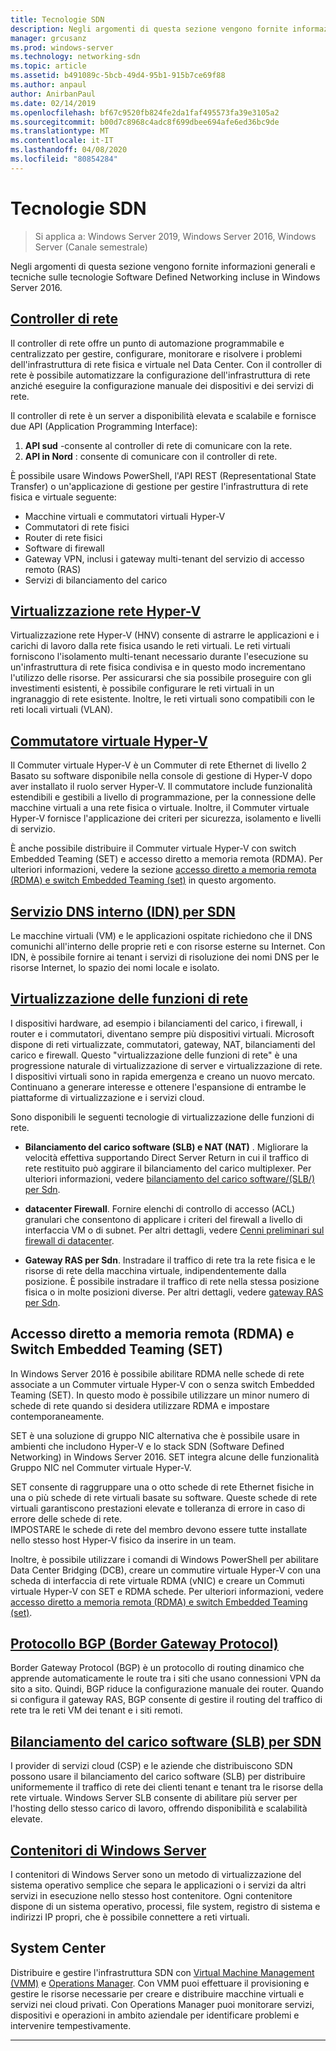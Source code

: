 ```yaml
---
title: Tecnologie SDN
description: Negli argomenti di questa sezione vengono fornite informazioni generali e tecniche sulle tecnologie Software Defined Networking incluse in Windows Server 2016.
manager: grcusanz
ms.prod: windows-server
ms.technology: networking-sdn
ms.topic: article
ms.assetid: b491089c-5bcb-49d4-95b1-915b7ce69f88
ms.author: anpaul
author: AnirbanPaul
ms.date: 02/14/2019
ms.openlocfilehash: bf67c9520fb824fe2da1faf495573fa39e3105a2
ms.sourcegitcommit: b00d7c8968c4adc8f699dbee694afe6ed36bc9de
ms.translationtype: MT
ms.contentlocale: it-IT
ms.lasthandoff: 04/08/2020
ms.locfileid: "80854284"
---
```

# <a name="sdn-technologies"></a>Tecnologie SDN

>Si applica a: Windows Server 2019, Windows Server 2016, Windows Server (Canale semestrale)

Negli argomenti di questa sezione vengono fornite informazioni generali e tecniche sulle tecnologie Software Defined Networking incluse in Windows Server 2016.  

## <a name="network-controller"></a>[Controller di rete](network-controller/Network-Controller.md)

Il controller di rete offre un punto di automazione programmabile e centralizzato per gestire, configurare, monitorare e risolvere i problemi dell'infrastruttura di rete fisica e virtuale nel Data Center. Con il controller di rete è possibile automatizzare la configurazione dell'infrastruttura di rete anziché eseguire la configurazione manuale dei dispositivi e dei servizi di rete. 

Il controller di rete è un server a disponibilità elevata e scalabile e fornisce due API (Application Programming Interface):

1. **API sud** -consente al controller di rete di comunicare con la rete.
2. **API in Nord** : consente di comunicare con il controller di rete.

È possibile usare Windows PowerShell, l'API REST (Representational State Transfer) o un'applicazione di gestione per gestire l'infrastruttura di rete fisica e virtuale seguente:

- Macchine virtuali e commutatori virtuali Hyper-V 
- Commutatori di rete fisici 
- Router di rete fisici 
- Software di firewall 
- Gateway VPN, inclusi i gateway multi-tenant del servizio di accesso remoto (RAS) 
- Servizi di bilanciamento del carico 
  
## <a name="hyper-v-network-virtualization"></a>[Virtualizzazione rete Hyper-V](hyper-v-network-virtualization/Hyper-V-Network-Virtualization.md)

Virtualizzazione rete Hyper-V (HNV) consente di astrarre le applicazioni e i carichi di lavoro dalla rete fisica usando le reti virtuali. Le reti virtuali forniscono l'isolamento multi-tenant necessario durante l'esecuzione su un'infrastruttura di rete fisica condivisa e in questo modo incrementano l'utilizzo delle risorse. Per assicurarsi che sia possibile proseguire con gli investimenti esistenti, è possibile configurare le reti virtuali in un ingranaggio di rete esistente. Inoltre, le reti virtuali sono compatibili con le reti locali virtuali (VLAN).
  
## <a name="hyper-v-virtual-switch"></a>[Commutatore virtuale Hyper-V](../../../virtualization/hyper-v-virtual-switch/Hyper-V-Virtual-Switch.md) 

Il Commuter virtuale Hyper-V è un Commuter di rete Ethernet di livello 2 Basato su software disponibile nella console di gestione di Hyper-V dopo aver installato il ruolo server Hyper-V. Il commutatore include funzionalità estendibili e gestibili a livello di programmazione, per la connessione delle macchine virtuali a una rete fisica o virtuale. Inoltre, il Commuter virtuale Hyper-V fornisce l'applicazione dei criteri per sicurezza, isolamento e livelli di servizio.
  
È anche possibile distribuire il Commuter virtuale Hyper-V con switch Embedded Teaming (SET) e accesso diretto a memoria remota (RDMA). Per ulteriori informazioni, vedere la sezione [accesso diretto a memoria remota (RDMA) e switch Embedded Teaming (set)](#remote-direct-memory-access-rdma-and-switch-embedded-teaming-set) in questo argomento.

## <a name="internal-dns-service-idns-for-sdn"></a>[Servizio DNS interno (IDN) per SDN](Idns-for-Sdn.md)

Le macchine virtuali (VM) e le applicazioni ospitate richiedono che il DNS comunichi all'interno delle proprie reti e con risorse esterne su Internet. Con IDN, è possibile fornire ai tenant i servizi di risoluzione dei nomi DNS per le risorse Internet, lo spazio dei nomi locale e isolato. 
  
## <a name="network-function-virtualization"></a>[Virtualizzazione delle funzioni di rete](network-function-virtualization/Network-Function-Virtualization.md)

I dispositivi hardware, ad esempio i bilanciamenti del carico, i firewall, i router e i commutatori, diventano sempre più dispositivi virtuali. Microsoft dispone di reti virtualizzate, commutatori, gateway, NAT, bilanciamenti del carico e firewall. Questo "virtualizzazione delle funzioni di rete" è una progressione naturale di virtualizzazione di server e virtualizzazione di rete. I dispositivi virtuali sono in rapida emergenza e creano un nuovo mercato. Continuano a generare interesse e ottenere l'espansione di entrambe le piattaforme di virtualizzazione e i servizi cloud. 
  
Sono disponibili le seguenti tecnologie di virtualizzazione delle funzioni di rete.  
  
-   **Bilanciamento del carico software (SLB) e NAT (NAT)** . Migliorare la velocità effettiva supportando Direct Server Return in cui il traffico di rete restituito può aggirare il bilanciamento del carico multiplexer. Per ulteriori informazioni, vedere [bilanciamento del carico software/(SLB/) per Sdn](network-function-virtualization/software-load-balancing-for-sdn.md).
  
-   **datacenter Firewall**. Fornire elenchi di controllo di accesso (ACL) granulari che consentono di applicare i criteri del firewall a livello di interfaccia VM o di subnet. Per altri dettagli, vedere [Cenni preliminari sul firewall di datacenter](network-function-virtualization/Datacenter-Firewall-Overview.md).
  
-   **Gateway RAS per Sdn**. Instradare il traffico di rete tra la rete fisica e le risorse di rete della macchina virtuale, indipendentemente dalla posizione. È possibile instradare il traffico di rete nella stessa posizione fisica o in molte posizioni diverse. Per altri dettagli, vedere [gateway RAS per Sdn](network-function-virtualization/RAS-Gateway-for-SDN.md).

## <a name="remote-direct-memory-access-rdma-and-switch-embedded-teaming-set"></a>Accesso diretto a memoria remota (RDMA) e Switch Embedded Teaming (SET)  
In Windows Server 2016 è possibile abilitare RDMA nelle schede di rete associate a un Commuter virtuale Hyper-V con o senza switch Embedded Teaming (SET). In questo modo è possibile utilizzare un minor numero di schede di rete quando si desidera utilizzare RDMA e impostare contemporaneamente.  
  
SET è una soluzione di gruppo NIC alternativa che è possibile usare in ambienti che includono Hyper-V e lo stack SDN (Software Defined Networking) in Windows Server 2016. SET integra alcune delle funzionalità Gruppo NIC nel Commuter virtuale Hyper-V.  
  
SET consente di raggruppare una o otto schede di rete Ethernet fisiche in una o più schede di rete virtuali basate su software. Queste schede di rete virtuali garantiscono prestazioni elevate e tolleranza di errore in caso di errore delle schede di rete.  
IMPOSTARE le schede di rete del membro devono essere tutte installate nello stesso host Hyper-V fisico da inserire in un team.  
  
Inoltre, è possibile utilizzare i comandi di Windows PowerShell per abilitare Data Center Bridging (DCB), creare un commutire virtuale Hyper-V con una scheda di interfaccia di rete virtuale RDMA (vNIC) e creare un Commuti virtuale Hyper-V con SET e RDMA schede. Per ulteriori informazioni, vedere [accesso diretto a memoria remota (RDMA) e switch Embedded Teaming (set)](https://docs.microsoft.com/windows-server/virtualization/hyper-v-virtual-switch/rdma-and-switch-embedded-teaming.md).

## <a name="border-gateway-protocol-bgp"></a>[Protocollo BGP (Border Gateway Protocol)](../../../remote/remote-access/bgp/Border-Gateway-Protocol-BGP.md)
  
Border Gateway Protocol (BGP) è un protocollo di routing dinamico che apprende automaticamente le route tra i siti che usano connessioni VPN da sito a sito. Quindi, BGP riduce la configurazione manuale dei router.   Quando si configura il gateway RAS, BGP consente di gestire il routing del traffico di rete tra le reti VM dei tenant e i siti remoti.  
  
## <a name="software-load-balancing-slb-for-sdn"></a>[Bilanciamento del carico software (SLB) per SDN](network-function-virtualization/software-load-balancing-for-sdn.md)
I provider di servizi cloud (CSP) e le aziende che distribuiscono SDN possono usare il bilanciamento del carico software (SLB) per distribuire uniformemente il traffico di rete dei clienti tenant e tenant tra le risorse della rete virtuale. Windows Server SLB consente di abilitare più server per l'hosting dello stesso carico di lavoro, offrendo disponibilità e scalabilità elevate. 

## <a name="windows-server-containers"></a>[Contenitori di Windows Server](Containers/Container-networking-overview.md)

I contenitori di Windows Server sono un metodo di virtualizzazione del sistema operativo semplice che separa le applicazioni o i servizi da altri servizi in esecuzione nello stesso host contenitore. Ogni contenitore dispone di un sistema operativo, processi, file system, registro di sistema e indirizzi IP propri, che è possibile connettere a reti virtuali. 

## <a name="system-center"></a>System Center

Distribuire e gestire l'infrastruttura SDN con [Virtual Machine Management (VMM)](https://docs.microsoft.com/system-center/vmm/) e [Operations Manager](https://docs.microsoft.com/system-center/scom/). Con VMM puoi effettuare il provisioning e gestire le risorse necessarie per creare e distribuire macchine virtuali e servizi nei cloud privati.  Con Operations Manager puoi monitorare servizi, dispositivi e operazioni in ambito aziendale per identificare problemi e intervenire tempestivamente. 


---